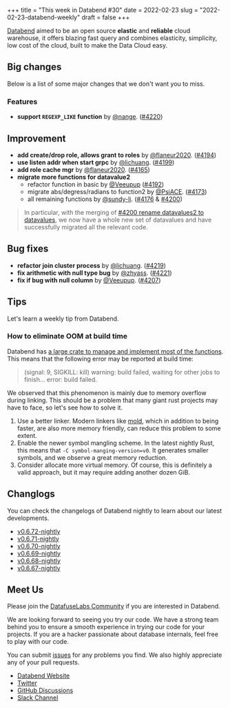 +++
title = "This week in Databend #30"
date = 2022-02-23
slug = "2022-02-23-databend-weekly"
draft = false
+++

[Databend](https://github.com/datafuselabs/databend) aimed to be an open source **elastic** and **reliable** cloud warehouse, it offers blazing fast query and combines elasticity, simplicity, low cost of the cloud, built to make the Data Cloud easy.

## Big changes

Below is a list of some major changes that we don't want you to miss.

### Features

- **support `REGEXP_LIKE` function**  by [@nange](https://github.com/nange). ([#4220](https://github.com/datafuselabs/databend/pull/4220))

## Improvement

- **add create/drop role, allows grant to roles** by [@flaneur2020](https://github.com/flaneur2020). ([#4194](https://github.com/datafuselabs/databend/pull/4194))
- **use listen addr when start grpc** by [@lichuang](https://github.com/lichuang). ([#4199](https://github.com/datafuselabs/databend/pull/4199))
- **add role cache mgr** by [@flaneur2020](https://github.com/flaneur2020). ([#4165](https://github.com/datafuselabs/databend/pull/4165))
- **migrate more functions for datavalue2**
  - refactor function in basic by [@Veeupup](https://github.com/Veeupup) ([#4192](https://github.com/datafuselabs/databend/pull/4192))
  - migrate abs/degress/radians to function2 by [@PsiACE](https://github.com/PsiACE). ([#4173](https://github.com/datafuselabs/databend/pull/4173))
  - all remaining functions by [@sundy-li](https://github.com/sundy-li). ([#4176](https://github.com/datafuselabs/databend/pull/4176) & [#4200](https://github.com/datafuselabs/databend/pull/4200))

> In particular, with the merging of [#4200 rename datavalues2 to datavalues](https://github.com/datafuselabs/databend/pull/4200), we now have a whole new set of datavalues and have successfully migrated all the relevant code.

## Bug fixes

- **refactor join cluster process** by [@lichuang](https://github.com/lichuang). ([#4219](https://github.com/datafuselabs/databend/pull/4219))
- **fix arithmetic with null type bug** by [@zhyass](https://github.com/zhyass). ([#4221](https://github.com/datafuselabs/databend/pull/4221))
- **fix if bug with null column** by [@Veeupup](https://github.com/veeupup). ([#4207](https://github.com/datafuselabs/databend/pull/4207))

## Tips

Let's learn a weekly tip from Databend.

### How to eliminate OOM at build time

Databend has [a large crate to manage and implement most of the functions](https://github.com/datafuselabs/databend/tree/main/common/functions). This means that the following error may be reported at build time:

> (signal: 9, SIGKILL: kill) warning: build failed, waiting for other jobs to finish... error: build failed.

We observed that this phenomenon is mainly due to memory overflow during linking. This should be a problem that many giant rust projects may have to face, so let's see how to solve it.

1. Use a better linker. Modern linkers like [mold](https://github.com/rui314/mold), which in addition to being faster, are also more memory friendly, can reduce this problem to some extent.
2. Enable the newer symbol mangling scheme. In the latest nightly Rust, this means that `-C symbol-manging-version=v0`. It generates smaller symbols, and we observe a great memory reduction.
3. Consider allocate more virtual memory. Of course, this is definitely a valid approach, but it may require adding another dozen GiB.


## Changlogs

You can check the changelogs of Databend nightly to learn about our latest developments.

- [v0.6.72-nightly](https://github.com/datafuselabs/databend/releases/tag/v0.6.66-nightly)
- [v0.6.71-nightly](https://github.com/datafuselabs/databend/releases/tag/v0.6.65-nightly)
- [v0.6.70-nightly](https://github.com/datafuselabs/databend/releases/tag/v0.6.64-nightly)
- [v0.6.69-nightly](https://github.com/datafuselabs/databend/releases/tag/v0.6.63-nightly)
- [v0.6.68-nightly](https://github.com/datafuselabs/databend/releases/tag/v0.6.62-nightly)
- [v0.6.67-nightly](https://github.com/datafuselabs/databend/releases/tag/v0.6.61-nightly)

## Meet Us

Please join the [DatafuseLabs Community](https://github.com/datafuselabs/) if you are interested in Databend.

We are looking forward to seeing you try our code. We have a strong team behind you to ensure a smooth experience in trying our code for your projects.
If you are a hacker passionate about database internals, feel free to play with our code.

You can submit [issues](https://github.com/datafuselabs/databend/issues) for any problems you find. We also highly appreciate any of your pull requests.

- [Databend Website](https://databend.rs)
- [Twitter](https://twitter.com/Datafuse_Labs)
- [GitHub Discussions](https://github.com/datafuselabs/databend/discussions)
- [Slack Channel](https://link.databend.rs/join-slack)
